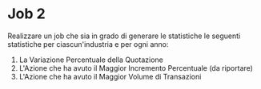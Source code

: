 # Job 2

Realizzare un job che sia in grado di generare le statistiche le seguenti statistiche per ciascun'industria e per ogni anno:
1. La Variazione Percentuale della Quotazione
2. L'Azione che ha avuto il Maggior Incremento Percentuale (da riportare)
3. L'Azione che ha avuto il Maggior Volume di Transazioni